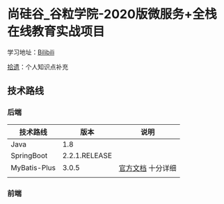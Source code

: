 # 尚硅谷_谷粒学院-2020版微服务+全栈在线教育实战项目

学习地址：[Bilibili](https://www.bilibili.com/video/BV1dQ4y1A75e)

[拾遗](/GETLOST.md)：个人知识点补充

## 技术路线

### 后端

| 技术路线     | 版本          | 说明                                             |
| ------------ | ------------- | ------------------------------------------------ |
| Java         | 1.8           |                                                  |
| SpringBoot   | 2.2.1.RELEASE |                                                  |
| MyBatis-Plus | 3.0.5         | [官方文档](https://baomidou.com/guide/) 十分详细 |
|              |               |                                                  |

### 前端
